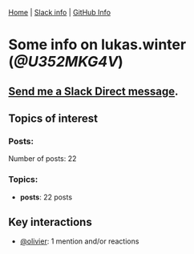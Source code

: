 [Home](https://kelu124.github.io/echommunity/) | [Slack info](https://kelu124.github.io/echommunity/) | [GitHub Info](https://kelu124.github.io/echommunity/github.html)

# Some info on __lukas.winter__ (_@U352MKG4V_)


## [Send me a Slack Direct message](https://echopen.slack.com/messages/@lukas.winter/).

## Topics of interest

### Posts: 

Number of posts: 22

### Topics:

* __posts__: 22 posts

## Key interactions 

* [@olivier](./U04DFTZ7D.md): 1 mention and/or reactions
